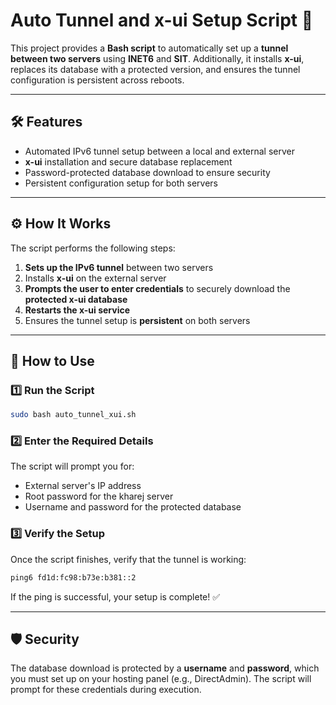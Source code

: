 # Auto Tunnel and x-ui Setup Script 🚀

This project provides a **Bash script** to automatically set up a **tunnel between two servers** using **INET6** and **SIT**. Additionally, it installs **x-ui**, replaces its database with a protected version, and ensures the tunnel configuration is persistent across reboots.

---

## 🛠 Features
- Automated IPv6 tunnel setup between a local and external server
- **x-ui** installation and secure database replacement
- Password-protected database download to ensure security
- Persistent configuration setup for both servers


---

## ⚙️ How It Works
The script performs the following steps:
1. **Sets up the IPv6 tunnel** between two servers
2. Installs **x-ui** on the external server
3. **Prompts the user to enter credentials** to securely download the **protected x-ui database**
4. **Restarts the x-ui service**
5. Ensures the tunnel setup is **persistent** on both servers

---

## 🚀 How to Use

### 1️⃣ Run the Script
```bash
sudo bash auto_tunnel_xui.sh
```

### 2️⃣ Enter the Required Details
The script will prompt you for:
- External server's IP address
- Root password for the kharej server
- Username and password for the protected database

### 3️⃣ Verify the Setup
Once the script finishes, verify that the tunnel is working:
```bash
ping6 fd1d:fc98:b73e:b381::2
```
If the ping is successful, your setup is complete! ✅

---

## 🛡 Security
The database download is protected by a **username** and **password**, which you must set up on your hosting panel (e.g., DirectAdmin). The script will prompt for these credentials during execution.


